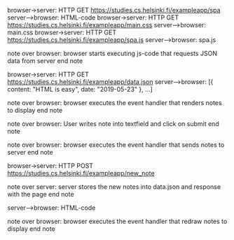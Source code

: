 browser->server: HTTP GET https://studies.cs.helsinki.fi/exampleapp/spa
server-->browser: HTML-code
browser->server: HTTP GET https://studies.cs.helsinki.fi/exampleapp/main.css
server-->browser: main.css
browser->server: HTTP GET https://studies.cs.helsinki.fi/exampleapp/spa.js
server-->browser: spa.js

note over browser:
browser starts executing js-code
that requests JSON data from server
end note

browser->server: HTTP GET https://studies.cs.helsinki.fi/exampleapp/data.json
server-->browser: [{ content: "HTML is easy", date: "2019-05-23" }, ...]

note over browser:
browser executes the event handler
that renders notes to display
end note

note over browser:
User writes note into textfield
and click on submit
end note

note over browser:
browser executes the event handler
that sends notes to server
end note

browser->server: HTTP POST https://studies.cs.helsinki.fi/exampleapp/new_note

note over server:
server stores the new notes into
data.json and response with the page
end note

server-->browser: HTML-code

note over browser:
browser executes the event handler
that redraw notes to display
end note
